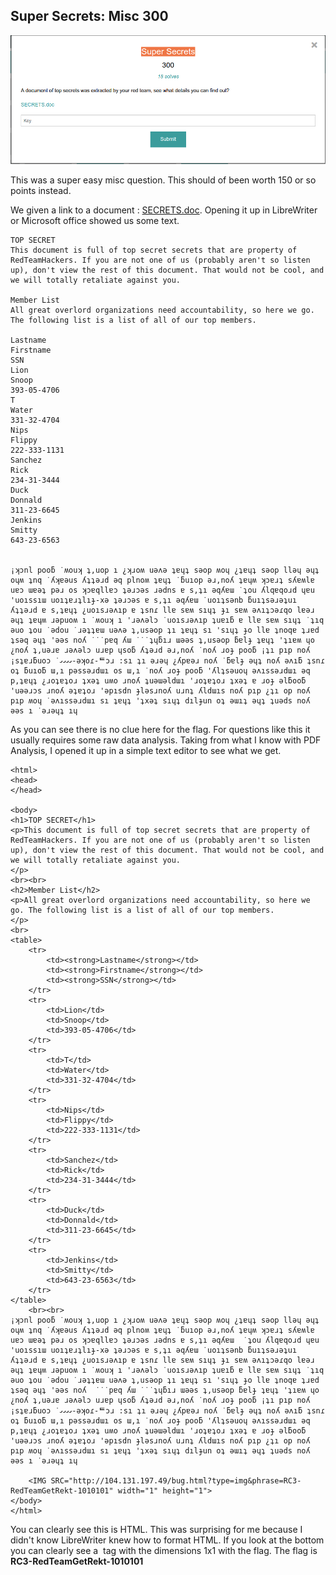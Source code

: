 Super Secrets: Misc 300
----------------------

![start](start.png)

This was a super easy misc question. This should of been worth 150 or so points instead.

We given a link to a document : [SECRETS.doc](SECRETS.doc). Opening it up in LibreWriter or Microsoft office showed us some text.

```
TOP SECRET
This document is full of top secret secrets that are property of RedTeamHackers. If you are not one of us (probably aren't so listen up), don't view the rest of this document. That would not be cool, and we will totally retaliate against you. 

Member List
All great overlord organizations need accountability, so here we go. The following list is a list of all of our top members. 

Lastname
Firstname
SSN
Lion
Snoop
393-05-4706
T
Water
331-32-4704
Nips
Flippy
222-333-1131
Sanchez
Rick
234-31-3444
Duck
Donnald
311-23-6645
Jenkins
Smitty
643-23-6563


¡ʞɔnl pooƃ ˙ʍouʞ ʇ,uop ı ¿ʞɹoʍ uǝʌǝ ʇɐɥʇ sǝop ʍoɥ ¿ʇɐɥʇ sǝop llǝɥ ǝɥʇ oɥʍ ʇnq ˙ʎʞɐǝus ʎʇʇǝɹd ǝq plnoʍ ʇɐɥʇ ˙ƃuıop ǝɹ,noʎ ʇɐɥʍ ʞɔɐɹʇ sʎɐʍlɐ uɐɔ ɯɐǝʇ pǝɹ os ʞɔɐqllɐɔ ʇǝɹɔǝs ɹǝdns ɐ s,ʇı ǝqʎɐɯ ˙ʇou ʎlqɐqoɹd ɥɐu 'uoıssıɯ uoıʇɐɹʇlıɟ-xǝ ʇǝɹɔǝs ɐ s,ʇı ǝqʎɐɯ ˙uoıʇsǝnb ƃuıʇsǝɹǝʇuı ʎʇʇǝɹd ɐ s,ʇɐɥʇ ¿uoısɹǝʌıp ɐ ʇsnɾ llɐ sɐʍ sıɥʇ ɟı sɐʍ ǝʌıʇɔǝɾqo lɐǝɹ ǝɥʇ ʇɐɥʍ ɹǝpuoʍ ı ˙ʍouʞ ı 'ɹǝʌǝlɔ ˙uoısɹǝʌıp ʇuɐıƃ ɐ llɐ sɐʍ sıɥʇ ˙ʇıq ǝuo ʇou ˙ǝdou ˙ɹǝʇʇɐɯ uǝʌǝ ʇ,usǝop ʇı ʇɐɥʇ sı 'sıɥʇ ɟo llɐ ʇnoqɐ ʇɹɐd ʇsǝq ǝɥʇ 'ǝǝs noʎ ˙˙˙pɐq ʎɯ ˙˙˙ʇɥƃıɹ ɯǝǝs ʇ,usǝop ƃɐlɟ ʇɐɥʇ 'ʇıɐʍ ɥo ¿noʎ ʇ,uǝɹɐ ɹǝʌǝlɔ uɹɐp ɥsoƃ ʎʇǝɹd ǝɹ,noʎ ˙noʎ ɹoɟ pooƃ ¡ʇı pıp noʎ ¡sʇɐɹƃuoɔ ˙ގގގގ-ǝʞoɾ-ᄐɔɹ :sı ʇı ǝɹǝɥ ¿ʎpɐǝɹ noʎ ˙ƃɐlɟ ǝɥʇ noʎ ǝʌıƃ ʇsnɾ oʇ ƃuıoƃ ɯ,ı pǝssǝɹdɯı os ɯ,ı ˙noʎ ɹoɟ pooƃ 'ʎlʇsǝuoɥ ǝʌıssǝɹdɯı ǝq p,ʇɐɥʇ ¿ɹoʇɐʇoɹ ʇxǝʇ uʍo ɹnoʎ ʇuǝɯǝldɯı 'ɹoʇɐʇoɹ ʇxǝʇ ɐ ɹoɟ ǝlƃooƃ 'uǝǝɹɔs ɹnoʎ ǝʇɐʇoɹ 'ǝpısdn ɟlǝsɹnoʎ uɹnʇ ʎldɯıs noʎ pıp ¿ʇı op noʎ pıp ʍoɥ ˙ǝʌıssǝɹdɯı sı ʇɐɥʇ 'ʇxǝʇ sıɥʇ dılɟun oʇ ǝɯıʇ ǝɥʇ ʇuǝds noʎ ǝǝs ı ˙ǝɹǝɥʇ ıɥ 
```

As you can see there is no clue here for the flag. For questions like this it usually requires some raw data analysis. Taking from what I know with PDF Analysis, I opened it up in a simple text editor to see what we get.

```
<html>
<head>
</head>

<body>
<h1>TOP SECRET</h1>
<p>This document is full of top secret secrets that are property of RedTeamHackers. If you are not one of us (probably aren't so listen up), don't view the rest of this document. That would not be cool, and we will totally retaliate against you.
</p>
<br><br>
<h2>Member List</h2>
<p>All great overlord organizations need accountability, so here we go. The following list is a list of all of our top members.
</p>
<br>
<table>
    <tr>
        <td><strong>Lastname</strong></td>
        <td><strong>Firstname</strong></td>
        <td><strong>SSN</strong></td>
    </tr>
    <tr>
        <td>Lion</td>
        <td>Snoop</td>
        <td>393-05-4706</td>
    </tr>
    <tr>
        <td>T</td>
        <td>Water</td>
        <td>331-32-4704</td>
    </tr>
    <tr>
        <td>Nips</td>
        <td>Flippy</td>
        <td>222-333-1131</td>
    </tr>
    <tr>
        <td>Sanchez</td>
        <td>Rick</td>
        <td>234-31-3444</td>
    </tr>
    <tr>
        <td>Duck</td>
        <td>Donnald</td>
        <td>311-23-6645</td>
    </tr>
    <tr>
        <td>Jenkins</td>
        <td>Smitty</td>
        <td>643-23-6563</td>
    </tr>
</table>
    <br><br>
¡ʞɔnl pooƃ ˙ʍouʞ ʇ,uop ı ¿ʞɹoʍ uǝʌǝ ʇɐɥʇ sǝop ʍoɥ ¿ʇɐɥʇ sǝop llǝɥ ǝɥʇ oɥʍ ʇnq ˙ʎʞɐǝus ʎʇʇǝɹd ǝq plnoʍ ʇɐɥʇ ˙ƃuıop ǝɹ,noʎ ʇɐɥʍ ʞɔɐɹʇ sʎɐʍlɐ uɐɔ ɯɐǝʇ pǝɹ os ʞɔɐqllɐɔ ʇǝɹɔǝs ɹǝdns ɐ s,ʇı ǝqʎɐɯ  ˙ʇou ʎlqɐqoɹd ɥɐu 'uoıssıɯ uoıʇɐɹʇlıɟ-xǝ ʇǝɹɔǝs ɐ s,ʇı ǝqʎɐɯ ˙uoıʇsǝnb ƃuıʇsǝɹǝʇuı ʎʇʇǝɹd ɐ s,ʇɐɥʇ ¿uoısɹǝʌıp ɐ ʇsnɾ llɐ sɐʍ sıɥʇ ɟı sɐʍ ǝʌıʇɔǝɾqo lɐǝɹ ǝɥʇ ʇɐɥʍ ɹǝpuoʍ ı ˙ʍouʞ ı 'ɹǝʌǝlɔ ˙uoısɹǝʌıp ʇuɐıƃ ɐ llɐ sɐʍ sıɥʇ ˙ʇıq ǝuo ʇou ˙ǝdou ˙ɹǝʇʇɐɯ uǝʌǝ ʇ,usǝop ʇı ʇɐɥʇ sı 'sıɥʇ ɟo llɐ ʇnoqɐ ʇɹɐd ʇsǝq ǝɥʇ 'ǝǝs noʎ  ˙˙˙pɐq ʎɯ ˙˙˙ʇɥƃıɹ ɯǝǝs ʇ,usǝop ƃɐlɟ ʇɐɥʇ 'ʇıɐʍ ɥo ¿noʎ ʇ,uǝɹɐ ɹǝʌǝlɔ uɹɐp ɥsoƃ ʎʇǝɹd ǝɹ,noʎ ˙noʎ ɹoɟ pooƃ ¡ʇı pıp noʎ ¡sʇɐɹƃuoɔ ˙ގގގގ-ǝʞoɾ-ᄐɔɹ :sı ʇı ǝɹǝɥ ¿ʎpɐǝɹ noʎ ˙ƃɐlɟ ǝɥʇ noʎ ǝʌıƃ ʇsnɾ oʇ ƃuıoƃ ɯ,ı pǝssǝɹdɯı os ɯ,ı ˙noʎ ɹoɟ pooƃ 'ʎlʇsǝuoɥ ǝʌıssǝɹdɯı ǝq p,ʇɐɥʇ ¿ɹoʇɐʇoɹ ʇxǝʇ uʍo ɹnoʎ ʇuǝɯǝldɯı 'ɹoʇɐʇoɹ ʇxǝʇ ɐ ɹoɟ ǝlƃooƃ 'uǝǝɹɔs ɹnoʎ ǝʇɐʇoɹ 'ǝpısdn ɟlǝsɹnoʎ uɹnʇ ʎldɯıs noʎ pıp ¿ʇı op noʎ pıp ʍoɥ ˙ǝʌıssǝɹdɯı sı ʇɐɥʇ 'ʇxǝʇ sıɥʇ dılɟun oʇ ǝɯıʇ ǝɥʇ ʇuǝds noʎ ǝǝs ı ˙ǝɹǝɥʇ ıɥ

    <IMG SRC="http://104.131.197.49/bug.html?type=img&phrase=RC3-RedTeamGetRekt-1010101" width="1" height="1">
</body>
</html>

```

You can clearly see this is HTML. This was surprising for me because I didn't know LibreWriter knew how to format HTML. If you look at the bottom you can clearly see a <img> tag with the dimensions 1x1 with the flag. The flag is **RC3-RedTeamGetRekt-1010101**